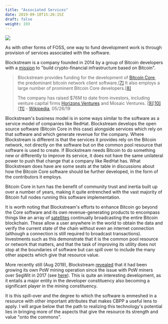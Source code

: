 ```yaml
---
title: "Associated Services"
date: 2019-09-10T15:26:15Z
draft: false
weight: 193
---
```

![](/associated-services.jpg)

As with other forms of FOSS, one way to fund development work is through provision of services associated with the software.

Blockstream is a company founded in 2014 by a group of Bitcoin developers with a [mission](https://blockstream.com/about/) to "build crypto-financial infrastructure based on Bitcoin".

> Blockstream provides funding for the development of [Bitcoin Core](https://en.wikipedia.org/wiki/Bitcoin_Core), the predominant bitcoin network client software.[[7\]](https://en.wikipedia.org/wiki/Blockstream#cite_note-CoinDesk-7) It also employs a large number of prominent Bitcoin Core developers.[[8\]](https://en.wikipedia.org/wiki/Blockstream#cite_note-:1-8)
>
> The company has raised $76M to date from investors, including venture capital firms [Horizons Ventures](https://en.wikipedia.org/wiki/Horizons_Ventures) and Mosaic Ventures. [[9\]](https://en.wikipedia.org/wiki/Blockstream#cite_note-mosa_OurI-9)[[10\]](https://en.wikipedia.org/wiki/Blockstream#cite_note-10)[[11\]](https://en.wikipedia.org/wiki/Blockstream#cite_note-11) - [Wikipedia](https://en.wikipedia.org/wiki/Blockstream), 05/26/19

Blockstream's business model is in some ways similar to the software as a service model of companies like RedHat. Blockstream develops the open source software (Bitcoin Core in this case) alongside services which rely on that software and which generate revenue for the company. Where Blockstream is different is that the services it provides rely on the Bitcoin network, not directly on the software but on the common pool resource that software is used to create. If Blockstream needs Bitcoin to do something new or differently to improve its service, it does not have the same unilateral power to push that change that a company like RedHat has. What Blockstream does have are some seats at the table in discussions about how the Bitcoin Core software should be further developed, in the form of the contributors it employs. 

Bitcoin Core in turn has the benefit of community trust and inertia built up over a number of years, making it quite entrenched with the vast majority of Bitcoin full nodes running this software implementation.

It is worth noting that Blockstream's efforts to enhance Bitcoin go beyond the Core software and its own revenue-generating products to encompass things like an array of [satellites](https://www.forbes.com/sites/michaeldelcastillo/2018/12/17/who-needs-verizon-blockstream-broadcasts-entire-bitcoin-blockchain-from-space/#7536a7a95a80) continually broadcasting the entire Bitcoin blockchain. These allow a user anywhere in the world to obtain the data and verify the current state of the chain without even an internet connection (although a connection is still required to broadcast transactions). Investments such as this demonstrate that it is the common pool resource or network that matters, and that the task of improving its utility does not stop at the boundaries of software but can spill over to include the many other aspects which give that resource value.

More recently still (Aug 2019), Blockstream [revealed](https://blockstream.com/2019/08/08/en-mining-launch/) that it had been growing its own PoW mining operation since the issue with PoW miners over SegWit in 2017 (see [here](/governance/bitcoin)). This is quite an interesting development, as it entails a major entity in the developer constituency also becoming a significant player in the mining constituency.

It is this spill-over and the degree to which the software is enmeshed in a resource with other important attributes that makes CBPP a useful lens to apply. I will argue below that the path to realizing this technology's potential lies in bringing more of the aspects that give the resource its strength and value "onto the commons".

